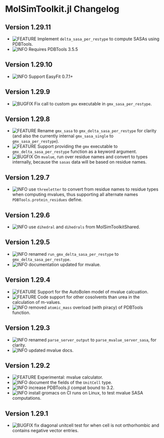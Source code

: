MolSimToolkit.jl Changelog
===========================
  
[badge-breaking]: https://img.shields.io/badge/BREAKING-red.svg
[badge-deprecation]: https://img.shields.io/badge/Deprecation-orange.svg
[badge-feature]: https://img.shields.io/badge/Feature-green.svg
[badge-experimental]: https://img.shields.io/badge/Experimental-yellow.svg
[badge-enhancement]: https://img.shields.io/badge/Enhancement-blue.svg
[badge-bugfix]: https://img.shields.io/badge/Bugfix-purple.svg
[badge-fix]: https://img.shields.io/badge/Fix-purple.svg
[badge-info]: https://img.shields.io/badge/Info-gray.svg

Version 1.29.11
-------------
- ![FEATURE][badge-experimental] Implement `delta_sasa_per_restype` to compute SASAs using PDBTools.
- ![INFO][badge-info] Requires PDBTools 3.5.5

Version 1.29.10
-------------
- ![INFO][badge-info] Support EasyFit 0.7.1+

Version 1.29.9
-------------
- ![BUGFIX][badge-bugfix] Fix call to custom `gmx` executable in `gmx_sasa_per_restype`. 

Version 1.29.8
-------------
- ![FEATURE][badge-experimental] Rename `gmx_sasa` to `gmx_delta_sasa_per_restype` for clarity (and also the currently internal `gmx_sasa_single` to `gmx_sasa_per_restype`).
- ![FEATURE][badge-experimental] Support providing the `gmx` executable to `gmx_delta_sasa_per_restype` function as a keyword argument.
- ![BUGFIX][badge-bugfix] On `mvalue`, run over residue names and convert to types internally, because the `sasas` data will be based on residue names.

Version 1.29.7
-------------
- ![INFO][badge-experimental] use `threeletter` to convert from residue names to residue types when computing mvalues, thus supporting all alternate names `PDBTools.protein_residues` define.

Version 1.29.6
-------------
- ![INFO][badge-info] use `dihedral` and `dihedrals` from MolSimToolkitShared.

Version 1.29.5
-------------
- ![INFO][badge-experimental] renamed `run_gmx_delta_sasa_per_restype` to `gmx_delta_sasa_per_restype`.
- ![INFO][badge-info] documentation updated for mvalue.

Version 1.29.4
-------------
- ![FEATURE][badge-experimental] Support for the AutoBolen model of mvalue calcuation.
- ![FEATURE][badge-experimental] Code support for other cosolvents than urea in the calculation of m-values.
- ![INFO][badge-info] removed `atomic_mass` overload (with piracy) of PDBTools function.

Version 1.29.3
-------------
- ![INFO][badge-experimental] renamed `parse_server_output` to `parse_mvalue_server_sasa`, for clarity.
- ![INFO][badge-info] updated mvalue docs.

Version 1.29.2
-------------
- ![FEATURE][badge-experimental] Experimental: mvalue calculator.
- ![INFO][badge-info] document the fields of the `UnitCell` type.
- ![INFO][badge-info] increase PDBTools.jl compat bound to 3.2.
- ![INFO][badge-info] install gromacs on CI runs on Linux, to test mvalue SASA computations.

Version 1.29.1
-------------
- ![BUGFIX][badge-bugfix] fix diagonal unitcell test for when cell is not orthorhombic and contains negative vector entries.

